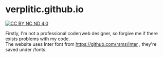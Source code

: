 # verplitic.github.io
[![CC BY NC ND 4.0][cc-by-nc-nd-shield]][cc-by-nc-nd]

[cc-by-nc-nd]: http://creativecommons.org/licenses/by-nc-nd/4.0/
[cc-by-nc-nd-shield]: https://img.shields.io/badge/License-CC%20BY%20NC%20ND%204.0-lightgrey.svg

Firstly, I'm not a professional coder/web designer, so forgive me if there exists problems with my code.  
The website uses Inter font from https://github.com/rsms/inter , they're saved under /fonts.
